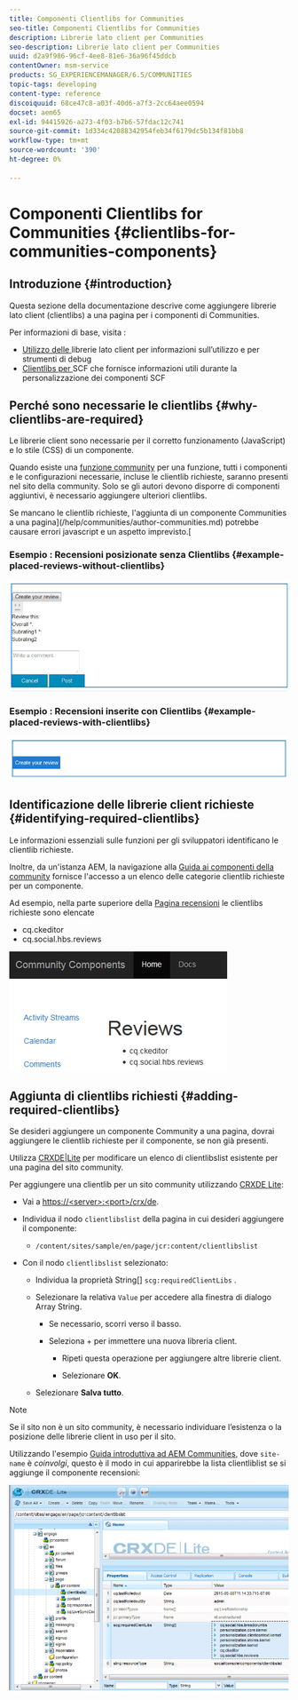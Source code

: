```yaml
---
title: Componenti Clientlibs for Communities
seo-title: Componenti Clientlibs for Communities
description: Librerie lato client per Communities
seo-description: Librerie lato client per Communities
uuid: d2a9f986-96cf-4ee8-81e6-36a96f45ddcb
contentOwner: msm-service
products: SG_EXPERIENCEMANAGER/6.5/COMMUNITIES
topic-tags: developing
content-type: reference
discoiquuid: 68ce47c8-a03f-40d6-a7f3-2cc64aee0594
docset: aem65
exl-id: 94415926-a273-4f03-b7b6-57fdac12c741
source-git-commit: 1d334c42088342954feb34f6179dc5b134f81bb8
workflow-type: tm+mt
source-wordcount: '390'
ht-degree: 0%

---
```


# Componenti Clientlibs for Communities {#clientlibs-for-communities-components}

## Introduzione {#introduction}

Questa sezione della documentazione descrive come aggiungere librerie lato client (clientlibs) a una pagina per i componenti di Communities.

Per informazioni di base, visita :

* [Utilizzo delle ](/help/sites-developing/clientlibs.md) librerie lato client per informazioni sull’utilizzo e per strumenti di debug
* [Clientlibs per ](/help/communities/client-customize.md#clientlibs) SCF che fornisce informazioni utili durante la personalizzazione dei componenti SCF


## Perché sono necessarie le clientlibs {#why-clientlibs-are-required}

Le librerie client sono necessarie per il corretto funzionamento (JavaScript) e lo stile (CSS) di un componente.

Quando esiste una [funzione community](/help/communities/functions.md) per una funzione, tutti i componenti e le configurazioni necessarie, incluse le clientlib richieste, saranno presenti nel sito della community. Solo se gli autori devono disporre di componenti aggiuntivi, è necessario aggiungere ulteriori clientlibs.

Se mancano le clientlib richieste, l&#39;aggiunta di un componente Communities a una pagina](/help/communities/author-communities.md) potrebbe causare errori javascript e un aspetto imprevisto.[

### Esempio : Recensioni posizionate senza Clientlibs {#example-placed-reviews-without-clientlibs}

![valutazioni inserite](assets/placed-reviews.png)

### Esempio : Recensioni inserite con Clientlibs {#example-placed-reviews-with-clientlibs}

![recensioni-clientlibs](assets/reviews-clientlibs.png)

## Identificazione delle librerie client richieste {#identifying-required-clientlibs}

Le informazioni essenziali sulle funzioni per gli sviluppatori identificano le clientlib richieste.

Inoltre, da un&#39;istanza AEM, la navigazione alla [Guida ai componenti della community](/help/communities/components-guide.md) fornisce l&#39;accesso a un elenco delle categorie clientlib richieste per un componente.

Ad esempio, nella parte superiore della [Pagina recensioni](https://localhost:4502/content/community-components/en/reviews.html) le clientlibs richieste sono elencate

* cq.ckeditor
* cq.social.hbs.reviews

![clientlibs-review](assets/clientlibs-reviews.png)

## Aggiunta di clientlibs richiesti {#adding-required-clientlibs}

Se desideri aggiungere un componente Community a una pagina, dovrai aggiungere le clientlib richieste per il componente, se non già presenti.

Utilizza [CRXDE|Lite](#using-crxde-lite) per modificare un elenco di clientlibslist esistente per una pagina del sito community.

Per aggiungere una clientlib per un sito community utilizzando [CRXDE Lite](/help/sites-developing/developing-with-crxde-lite.md):

* Vai a [https://&lt;server>:&lt;port>/crx/de](https://localhost:4502/crx/de).
* Individua il nodo `clientlibslist` della pagina in cui desideri aggiungere il componente:

   * `/content/sites/sample/en/page/jcr:content/clientlibslist`

* Con il nodo `clientlibslist` selezionato:

   * Individua la proprietà String[] `scg:requiredClientLibs` .
   * Selezionare la relativa `Value` per accedere alla finestra di dialogo Array String.

      * Se necessario, scorri verso il basso.
      * Seleziona + per immettere una nuova libreria client.

         * Ripeti questa operazione per aggiungere altre librerie client.

         * Selezionare **OK**.
   * Selezionare **Salva tutto**.


>[!NOTE]
>
>Se il sito non è un sito community, è necessario individuare l’esistenza o la posizione delle librerie client in uso per il sito.

Utilizzando l&#39;esempio [Guida introduttiva ad AEM Communities](/help/communities/getting-started.md), dove `site-name` è *coinvolgi*, questo è il modo in cui apparirebbe la lista clientliblist se si aggiunge il componente recensioni:

![componente di revisione](assets/review-component.png)

